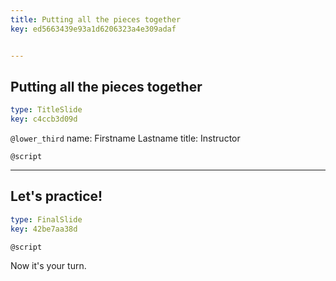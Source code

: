 ```yaml
---
title: Putting all the pieces together
key: ed5663439e93a1d6206323a4e309adaf


---
```

## Putting all the pieces together

```yaml
type: TitleSlide
key: c4ccb3d09d
```

`@lower_third`
name: Firstname Lastname
title: Instructor

`@script`



---
## Let's practice!

```yaml
type: FinalSlide
key: 42be7aa38d
```

`@script`

Now it's your turn.

